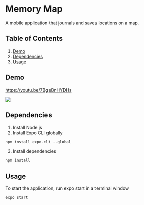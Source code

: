 # Memory Map
A mobile application that journals and saves locations on a map.

## Table of Contents

1. [Demo](#Demo)
2. [Dependencies](#Dependencies)
3. [Usage](#Usage)


## Demo
https://youtu.be/7BgeBnHYDHs

![](https://i.imgur.com/CG8RkL5.png)

## Dependencies

1. Install Node.js
2. Install Expo CLI globally

```
npm install expo-cli --global
```

3. Install dependencies

```
npm install
```

## Usage

To start the application, run expo start in a terminal window

```
expo start
```
